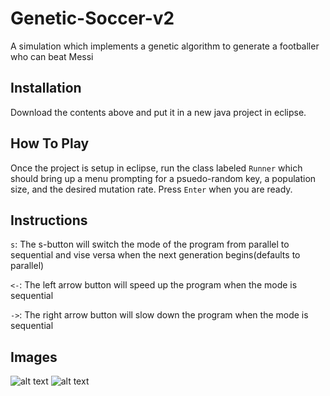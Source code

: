 # Genetic-Soccer-v2
A simulation which implements a genetic algorithm to generate a footballer who can beat Messi

## Installation
Download the contents above and put it in a new java project in eclipse.

## How To Play
Once the project is setup in eclipse, run the class labeled ```Runner``` which should bring up a menu prompting for
a psuedo-random key, a population size, and the desired mutation rate. Press ```Enter``` when you are ready.

## Instructions
```s```: The s-button will switch the mode of the program from parallel to sequential and vise versa when the next generation begins(defaults to parallel)

```<-```: The left arrow button will speed up the program when the mode is sequential

```->```: The right arrow button will slow down the program when the mode is sequential

## Images
![alt text](https://user-images.githubusercontent.com/16503485/28980062-6cf70308-791a-11e7-923f-33ef174b9260.png)
![alt text](https://user-images.githubusercontent.com/16503485/28980065-6ed69026-791a-11e7-9b0a-a6beb8f4e23d.png)
